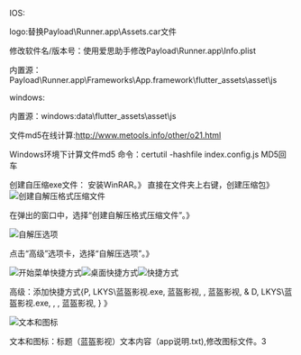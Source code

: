 IOS:

logo:替换Payload\Runner.app\Assets.car文件

修改软件名/版本号：使用爱思助手修改Payload\Runner.app\Info.plist

内置源：Payload\Runner.app\Frameworks\App.framework\flutter_assets\asset\js


windows:

内置源：windows:data\flutter_assets\asset\js

文件md5在线计算:http://www.metools.info/other/o21.html

Windows环境下计算文件md5 命令：certutil -hashfile index.config.js MD5回车

创建自压缩exe文件：
安装WinRAR。》
直接在文件夹上右键，创建压缩包》
<img src="创建自解压格式压缩文件.png" alt="创建自解压格式压缩文件" />

在弹出的窗口中，选择“创建自解压格式压缩文件”。》

<img src="自解压选项.png" alt="自解压选项" />

点击“高级”选项卡，选择“自解压选项”。》

<img src="开始菜单快捷方式.png" alt="开始菜单快捷方式" /><img src="桌面快捷方式.png" alt="桌面快捷方式" /><img src="快捷方式.png" alt="快捷方式" />

高级：添加快捷方式{P, LKYS\蓝盔影视.exe, 蓝盔影视, , 蓝盔影视, & D, LKYS\蓝盔影视.exe, , , 蓝盔影视, } 》

<img src="文本和图标.png" alt="文本和图标" />

文本和图标：标题（蓝盔影视）文本内容（app说明.txt),修改图标文件。3